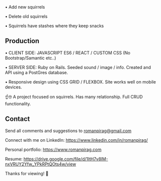 

• Add new squirrels 
 
• Delete old squirrels 

• Squirrels have stashes where they keep snacks

## Production 

• CLIENT SIDE: JAVASCRIPT ES6 / REACT / CUSTOM CSS (No Bootstrap/Samantic etc..)

• SERVER SIDE: Ruby on Rails. Seeded sound / image / info. Created and  API using a PostGres database. 

• Responsive design using CSS GRID / FLEXBOX. Site works well on mobile devices. 

☝️🤓 A project focused on squirrels. Has many relationship. Full CRUD functionality. 

## Contact

Send all comments and suggestions to romanpirag@gmail.com

Connect with me on LinkedIn: 
https://www.linkedin.com/in/romanpirag/

Personal portfolio: 
https://www.romanpirag.com 

Resume: 
https://drive.google.com/file/d/1ItH7v8lM-nxVRUY2Yfw_YPkRPtQOts4w/view

Thanks for viewing! 🙌